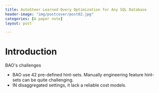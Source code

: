 ```yaml
---
title: AutoSteer Learned Qvery Optimization for Any SQL Database
header-image: "img/postcover/post02.jpg"
categories: [A paper note]
layout: post

---
```


# Introduction

BAO's challenges

- BAO use 42 pre-defined hint-sets. Manually engineering feature hint-sets can be quite challenging.
- IN disaggregated settings, it lack a reliable cost models.



